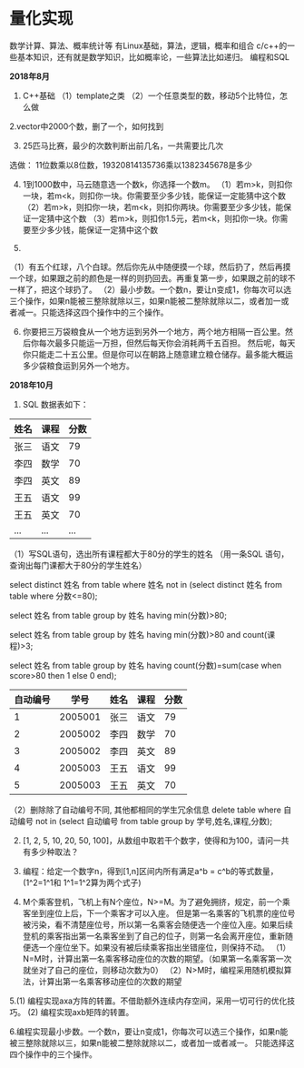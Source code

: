 # 量化实现

数学计算、算法、概率统计等
有Linux基础，算法，逻辑，概率和组合
c/c++的一些基本知识，还有就是数学知识，比如概率论，一些算法比如递归。
编程和SQL

**2018年8月**

1. C++基础 
（1）template之类
（2）一个任意类型的数，移动5个比特位，怎么做

2.vector中2000个数，删了一个，如何找到

3. 25匹马比赛，最少的次数判断出前几名，一共需要比几次

选做： 11位数乘以8位数，19320814135736乘以1382345678是多少

4. 1到1000数中，马云随意选一个数k，你选择一个数m。
  （1）若m>k，则扣你一块，若m<k，则扣你一块。你需要至少多少钱，能保证一定能猜中这个数
  （2）若m>k，则扣你一块，若m<k，则扣你两块。你需要至少多少钱，能保证一定猜中这个数
  （3）若m>k，则扣你1.5元，若m<k，则扣你一块。你需要至少多少钱，能保证一定猜中这个数

5. 
（1）有五个红球，八个白球。然后你先从中随便摸一个球，然后扔了，然后再摸一个球，如果跟之前的颜色是一样的则扔回去。再重复第一步，如果跟之前的球不一样了，把这个球扔了。
（2）最小步数。一个数n，要让n变成1，你每次可以选三个操作，如果n能被三整除就除以三，如果n能被二整除就除以二，或者加一或者减一。只能选择这四个操作中的三个操作。

6. 你要把三万袋粮食从一个地方运到另外一个地方，两个地方相隔一百公里。然后你每次最多只能运一万担，但然后每天你会消耗两千五百担。
   然后呢，每天你只能走二十五公里。但是你可以在朝路上随意建立粮仓储存。最多能大概运多少袋粮食运到另外一个地方。



**2018年10月**

1. SQL
数据表如下：

| 姓名 | 课程 | 分数 |
| ------ | ------ | ------ |
| 张三 | 语文 | 79 |
| 李四 | 数学 | 70 |
| 李四 | 英文 | 89 |
| 王五 | 语文 | 99 |
| 王五 | 英文 | 70 |
| ... | ... | ... |


（1）写SQL语句，选出所有课程都大于80分的学生的姓名
（用一条SQL 语句，查询出每门课都大于80分的学生姓名）

select distinct 姓名 from table where 姓名 not in (select distinct 姓名 from table where 分数<=80);

select 姓名 from table group by 姓名 having min(分数)>80;

select 姓名 from table group by 姓名 having min(分数)>80 and count(课程)>3;

select 姓名 from table group by 姓名 having count(分数)=sum(case when score>80 then 1 else 0 end);


| 自动编号 | 学号 | 姓名 | 课程 | 分数 |
| ------ | ------ | ------ | ------ | ------ |
| 1 | 2005001 | 张三 | 语文 | 79 |
| 2 | 2005002 | 李四 | 数学 | 70 |
| 3 | 2005002 | 李四 | 英文 | 89 |
| 4 | 2005003 | 王五 | 语文 | 99 |
| 5 | 2005003 | 王五 | 英文 | 70 |

（2）删除除了自动编号不同, 其他都相同的学生冗余信息
delete table where 自动编号 not in (select 自动编号 from table group by 学号,姓名,课程,分数);


2. [1, 2, 5, 10, 20, 50, 100]，从数组中取若干个数字，使得和为100，请问一共有多少种取法？

3. 编程：给定一个数字n，得到[1,n]区间内所有满足a^b = c^b的等式数量，(1^2=1^1和 1^1=1^2算为两个式子)

4. M个乘客登机，飞机上有N个座位，N>=M。为了避免拥挤，规定，前一个乘客坐到座位上后，下一个乘客才可以入座。
但是第一名乘客的飞机票的座位号被污染，看不清楚座位号，所以第一名乘客会随便选一个座位入座。如果后续登机的乘客指出第一名乘客坐到了自己的位子，则第一名会离开座位，重新随便选一个座位坐下。如果没有被后续乘客指出坐错座位，则保持不动。
（1）N=M时，计算出第一名乘客移动座位的次数的期望。（如果第一名乘客第一次就坐对了自己的座位，则移动次数为0）
（2）N>M时，编程采用随机模拟算法，计算出第一名乘客移动座位的次数的期望

5.(1) 编程实现axa方阵的转置。不借助额外连续内存空间，采用一切可行的优化技巧。
  (2) 编程实现axb矩阵的转置。

6.编程实现最小步数。一个数n，要让n变成1，你每次可以选三个操作，如果n能被三整除就除以三，如果n能被二整除就除以二，或者加一或者减一。
  只能选择这四个操作中的三个操作。
